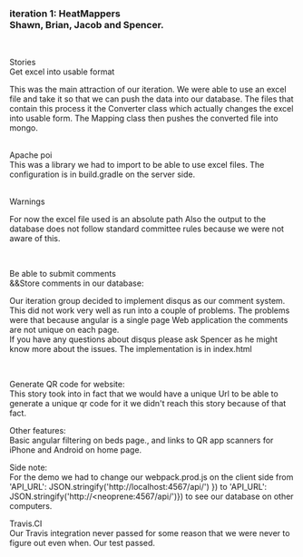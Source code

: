 <h3> iteration 1: HeatMappers <br/>
Shawn, Brian, Jacob and Spencer. 
</h3> 

<br/>

Stories <br/>
Get excel into usable format<br/>
<p>
This was the main attraction of our iteration. We were able to use an excel file and take it so that we can push the data into our database. 
The files that contain this process it the Converter class which actually changes the excel into usable form. The Mapping class then pushes the converted file into mongo.
</p> <br/>
Apache poi <br>
This was a library we had to import to be able to use excel files. The configuration is in build.gradle on the server side. 
</p>
<br/>
Warnings <br/>
<p>For now the excel file used is an absolute path Also the output to the database does not follow standard committee rules because we were not aware of this.
</p><br/>

Be able to submit comments<br/>
&&Store comments in our database: <br/>
<p>Our iteration group decided to implement disqus as our comment system. This did not work very well as run into a couple of problems. The problems were that because angular is a single page Web application the comments are not unique on each page.
<br/>
If you have any questions about disqus please ask Spencer as he might know more about the issues. The implementation is in index.html  </p> <br/>

Generate QR code for website:<br/>
This story took into in fact that we would have a unique Url to be able to generate a unique qr code for it we didn't reach this story because of that fact.<br/>

Other features: <br/>
Basic angular filtering on beds page., and links to QR app scanners for iPhone and Android on home page.

Side note: <br/>
For the demo we had to change our webpack.prod.js on the client side from 
'API_URL': JSON.stringify('http://localhost:4567/api/') }) to 
'API_URL': JSON.stringify('http://<neoprene:4567/api/')}) to see our database on other computers. <br/>

Travis.CI <br/>
Our Travis integration never passed for some reason that we were never to figure out even when. Our test passed.